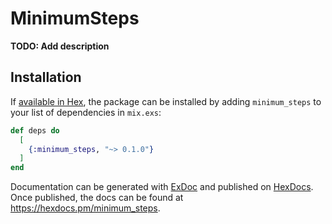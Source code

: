 # MinimumSteps

**TODO: Add description**

## Installation

If [available in Hex](https://hex.pm/docs/publish), the package can be installed
by adding `minimum_steps` to your list of dependencies in `mix.exs`:

```elixir
def deps do
  [
    {:minimum_steps, "~> 0.1.0"}
  ]
end
```

Documentation can be generated with [ExDoc](https://github.com/elixir-lang/ex_doc)
and published on [HexDocs](https://hexdocs.pm). Once published, the docs can
be found at <https://hexdocs.pm/minimum_steps>.


